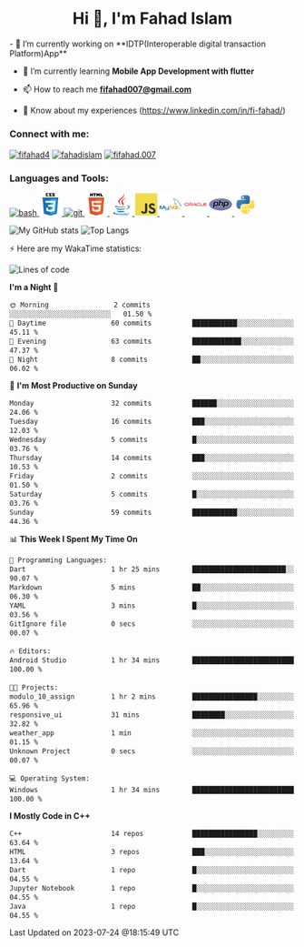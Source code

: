 <h1 align="center">Hi 👋, I'm Fahad Islam</h1>
- 🔭 I’m currently working on **IDTP(Interoperable digital transaction Platform)App**

- 🌱 I’m currently learning **Mobile App Development with flutter**

- 📫 How to reach me **fifahad007@gmail.com**

- 📄 Know about my experiences (https://www.linkedin.com/in/fi-fahad/)

<h3 align="left">Connect with me:</h3>
<p align="left">
<a href="https://twitter.com/fifahad4" target="blank"><img align="center" src="https://raw.githubusercontent.com/rahuldkjain/github-profile-readme-generator/master/src/images/icons/Social/twitter.svg" alt="fifahad4" height="30" width="40" /></a>
<a href="https://www.linkedin.com/in/fi-fahad/" target="blank"><img align="center" src="https://raw.githubusercontent.com/rahuldkjain/github-profile-readme-generator/master/src/images/icons/Social/linked-in-alt.svg" alt="fahadislam" height="30" width="40" /></a>
<a href="https://fb.com/fifahad.007" target="blank"><img align="center" src="https://raw.githubusercontent.com/rahuldkjain/github-profile-readme-generator/master/src/images/icons/Social/facebook.svg" alt="fifahad.007" height="30" width="40" /></a>
</p>

<h3 align="left">Languages and Tools:</h3>
<p align="left"> <a href="https://www.gnu.org/software/bash/" target="_blank" rel="noreferrer"> <img src="https://www.vectorlogo.zone/logos/gnu_bash/gnu_bash-icon.svg" alt="bash" width="40" height="40"/> </a> <a href="https://www.w3schools.com/css/" target="_blank" rel="noreferrer"> <img src="https://raw.githubusercontent.com/devicons/devicon/master/icons/css3/css3-original-wordmark.svg" alt="css3" width="40" height="40"/> </a> <a href="https://git-scm.com/" target="_blank" rel="noreferrer"> <img src="https://www.vectorlogo.zone/logos/git-scm/git-scm-icon.svg" alt="git" width="40" height="40"/> </a> <a href="https://www.w3.org/html/" target="_blank" rel="noreferrer"> <img src="https://raw.githubusercontent.com/devicons/devicon/master/icons/html5/html5-original-wordmark.svg" alt="html5" width="40" height="40"/> </a> <a href="https://www.java.com" target="_blank" rel="noreferrer"> <img src="https://raw.githubusercontent.com/devicons/devicon/master/icons/java/java-original.svg" alt="java" width="40" height="40"/> </a> <a href="https://developer.mozilla.org/en-US/docs/Web/JavaScript" target="_blank" rel="noreferrer"> <img src="https://raw.githubusercontent.com/devicons/devicon/master/icons/javascript/javascript-original.svg" alt="javascript" width="40" height="40"/> </a> <a href="https://www.mysql.com/" target="_blank" rel="noreferrer"> <img src="https://raw.githubusercontent.com/devicons/devicon/master/icons/mysql/mysql-original-wordmark.svg" alt="mysql" width="40" height="40"/> </a> <a href="https://www.oracle.com/" target="_blank" rel="noreferrer"> <img src="https://raw.githubusercontent.com/devicons/devicon/master/icons/oracle/oracle-original.svg" alt="oracle" width="40" height="40"/> </a> <a href="https://www.php.net" target="_blank" rel="noreferrer"> <img src="https://raw.githubusercontent.com/devicons/devicon/master/icons/php/php-original.svg" alt="php" width="40" height="40"/> </a> <a href="https://www.python.org" target="_blank" rel="noreferrer"> <img src="https://raw.githubusercontent.com/devicons/devicon/master/icons/python/python-original.svg" alt="python" width="40" height="40"/> </a> </p>

![My GitHub stats](https://github-readme-stats.vercel.app/api?username=Fahaddada47&show_icons=true&theme=radical)
![Top Langs](https://github-readme-stats.vercel.app/api/top-langs/?username=Fahaddada47&layout=donut)


⚡ Here are my WakaTime statistics:

<!--START_SECTION:waka-->
![Lines of code](https://img.shields.io/badge/From%20Hello%20World%20I%27ve%20Written-192.6%20thousand%20lines%20of%20code-blue)

**I'm a Night 🦉** 

```text
🌞 Morning                2 commits           ░░░░░░░░░░░░░░░░░░░░░░░░░   01.50 % 
🌆 Daytime                60 commits          ███████████░░░░░░░░░░░░░░   45.11 % 
🌃 Evening                63 commits          ████████████░░░░░░░░░░░░░   47.37 % 
🌙 Night                  8 commits           ██░░░░░░░░░░░░░░░░░░░░░░░   06.02 % 
```
📅 **I'm Most Productive on Sunday** 

```text
Monday                   32 commits          ██████░░░░░░░░░░░░░░░░░░░   24.06 % 
Tuesday                  16 commits          ███░░░░░░░░░░░░░░░░░░░░░░   12.03 % 
Wednesday                5 commits           █░░░░░░░░░░░░░░░░░░░░░░░░   03.76 % 
Thursday                 14 commits          ███░░░░░░░░░░░░░░░░░░░░░░   10.53 % 
Friday                   2 commits           ░░░░░░░░░░░░░░░░░░░░░░░░░   01.50 % 
Saturday                 5 commits           █░░░░░░░░░░░░░░░░░░░░░░░░   03.76 % 
Sunday                   59 commits          ███████████░░░░░░░░░░░░░░   44.36 % 
```


📊 **This Week I Spent My Time On** 

```text
💬 Programming Languages: 
Dart                     1 hr 25 mins        ███████████████████████░░   90.07 % 
Markdown                 5 mins              ██░░░░░░░░░░░░░░░░░░░░░░░   06.30 % 
YAML                     3 mins              █░░░░░░░░░░░░░░░░░░░░░░░░   03.56 % 
GitIgnore file           0 secs              ░░░░░░░░░░░░░░░░░░░░░░░░░   00.07 % 

🔥 Editors: 
Android Studio           1 hr 34 mins        █████████████████████████   100.00 % 

🐱‍💻 Projects: 
modulo_10_assign         1 hr 2 mins         ████████████████░░░░░░░░░   65.96 % 
responsive_ui            31 mins             ████████░░░░░░░░░░░░░░░░░   32.82 % 
weather_app              1 min               ░░░░░░░░░░░░░░░░░░░░░░░░░   01.15 % 
Unknown Project          0 secs              ░░░░░░░░░░░░░░░░░░░░░░░░░   00.07 % 

💻 Operating System: 
Windows                  1 hr 34 mins        █████████████████████████   100.00 % 
```

**I Mostly Code in C++** 

```text
C++                      14 repos            ████████████████░░░░░░░░░   63.64 % 
HTML                     3 repos             ███░░░░░░░░░░░░░░░░░░░░░░   13.64 % 
Dart                     1 repo              █░░░░░░░░░░░░░░░░░░░░░░░░   04.55 % 
Jupyter Notebook         1 repo              █░░░░░░░░░░░░░░░░░░░░░░░░   04.55 % 
Java                     1 repo              █░░░░░░░░░░░░░░░░░░░░░░░░   04.55 % 
```




 Last Updated on 2023-07-24 @18:15:49 UTC
<!--END_SECTION:waka-->


